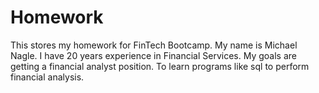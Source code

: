 # Homework
This stores my homework for FinTech Bootcamp.
My name is Michael Nagle. I have 20 years experience in Financial Services.
My goals are getting a financial analyst position.
To learn programs like sql to perform financial analysis.
